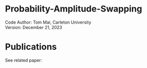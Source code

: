 # Probability-Amplitude-Swapping
Code Author: Tom Mai, Carleton University\
Version: December 21, 2023

# Publications
See related paper:
